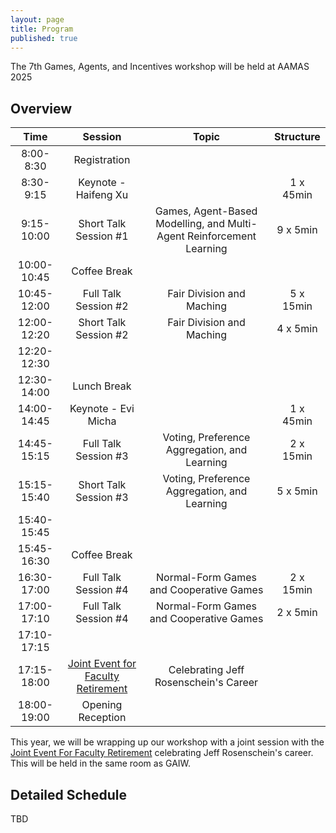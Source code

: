 ```yaml
---
layout: page
title: Program
published: true
---
```


The 7th Games, Agents, and Incentives workshop will be held at AAMAS 2025


## Overview

| Time | Session | Topic | Structure |
|:----------:|:-------------:|:------:|:------:|
|8:00-8:30| Registration | | |
|8:30-9:15| Keynote - Haifeng Xu |  | 1 x 45min |
|9:15-10:00| Short Talk Session #1 | Games,  Agent-Based Modelling, and Multi-Agent Reinforcement Learning  | 9 x 5min |
|10:00-10:45| Coffee Break | | |
|10:45-12:00| Full Talk Session #2 | Fair Division and Maching | 5 x 15min |
|12:00-12:20| Short Talk Session #2 | Fair Division and Maching | 4 x 5min |
|12:20-12:30|  | |  |
|12:30-14:00| Lunch Break | | |
|14:00-14:45| Keynote - Evi Micha | | 1 x 45min |
|14:45-15:15| Full Talk Session #3 | Voting, Preference Aggregation, and Learning | 2 x 15min |
|15:15-15:40| Short Talk Session #3 | Voting, Preference Aggregation, and Learning | 5 x 5min |
|15:40-15:45|  | |  |
|15:45-16:30| Coffee Break | |  |
|16:30-17:00| Full Talk Session #4 | Normal-Form Games and Cooperative Games | 2 x 15min |
|17:00-17:10| Full Talk Session #4 | Normal-Form Games and Cooperative Games | 2 x 5min |
|17:10-17:15|  | |  |
|17:15-18:00| [Joint Event for Faculty Retirement](https://sites.google.com/view/jeffrworkshopaamas25/home) | Celebrating Jeff Rosenschein's Career |  |
|18:00-19:00| Opening Reception | |  |


This year, we will be wrapping up our workshop with a joint session with the [Joint Event For Faculty Retirement](https://sites.google.com/view/jeffrworkshopaamas25/home) celebrating Jeff Rosenschein's career.  This will be held in the same room as GAIW.

## Detailed Schedule
TBD



